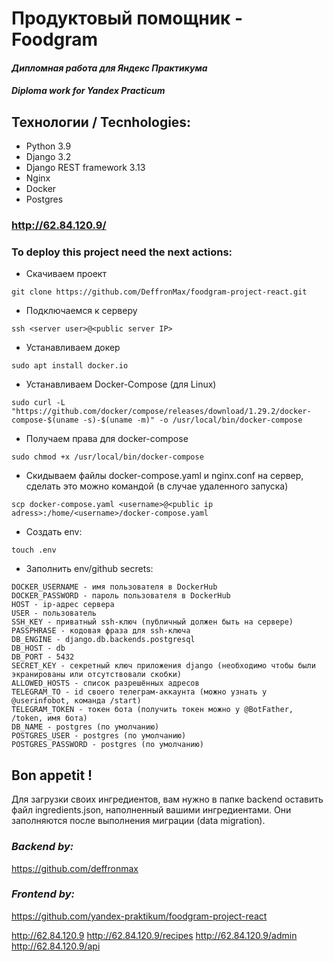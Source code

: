 # Продуктовый помощник - Foodgram

#### *Дипломная работа для Яндекс Практикума*
#### *Diploma work for Yandex Practicum*

## Технологии / Tecnhologies:
- Python 3.9
- Django 3.2
- Django REST framework 3.13
- Nginx
- Docker
- Postgres

### http://62.84.120.9/


### To deploy this project need the next actions:
- Скачиваем проект
```
git clone https://github.com/DeffronMax/foodgram-project-react.git
```
- Подключаемся к серверу
```
ssh <server user>@<public server IP>
```
- Устанавливаем докер
```
sudo apt install docker.io
```
- Устанавливаем Docker-Compose (для Linux)
```
sudo curl -L "https://github.com/docker/compose/releases/download/1.29.2/docker-compose-$(uname -s)-$(uname -m)" -o /usr/local/bin/docker-compose
```
- Получаем права для docker-compose
```
sudo chmod +x /usr/local/bin/docker-compose
```
- Скидываем файлы docker-compose.yaml и nginx.conf на сервер, сделать это можно командой (в случае удаленного запуска)
```
scp docker-compose.yaml <username>@<public ip adress>:/home/<username>/docker-compose.yaml
```
- Создать env:
```
touch .env
```
- Заполнить env/github secrets:
```
DOCKER_USERNAME - имя пользователя в DockerHub
DOCKER_PASSWORD - пароль пользователя в DockerHub
HOST - ip-адрес сервера
USER - пользователь
SSH_KEY - приватный ssh-ключ (публичный должен быть на сервере)
PASSPHRASE - кодовая фраза для ssh-ключа
DB_ENGINE - django.db.backends.postgresql
DB_HOST - db
DB_PORT - 5432
SECRET_KEY - секретный ключ приложения django (необходимо чтобы были экранированы или отсутствовали скобки)
ALLOWED_HOSTS - список разрешённых адресов
TELEGRAM_TO - id своего телеграм-аккаунта (можно узнать у @userinfobot, команда /start)
TELEGRAM_TOKEN - токен бота (получить токен можно у @BotFather, /token, имя бота)
DB_NAME - postgres (по умолчанию)
POSTGRES_USER - postgres (по умолчанию)
POSTGRES_PASSWORD - postgres (по умолчанию)
```
## Bon appetit !

Для загрузки своих ингредиентов, вам нужно в папке backend оставить файл ingredients.json, наполненный вашими ингредиентами. Они заполняются после выполнения миграции (data migration).

### *Backend by:*
https://github.com/deffronmax
### *Frontend by:*
https://github.com/yandex-praktikum/foodgram-project-react

http://62.84.120.9
http://62.84.120.9/recipes
http://62.84.120.9/admin
http://62.84.120.9/api
